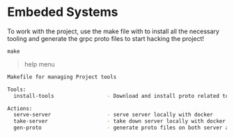 # Embeded Systems

To work with the project, use the make file with to install all the necessary tooling and generate the grpc proto files to start hacking the project!

```make
make
```

> help menu
```sh
Makefile for managing Project tools

Tools:
  install-tools                 - Download and install proto related tools

Actions:
  serve-server                  - serve server locally with docker
  take-server                   - take down server locally with docker
  gen-proto                     - generate proto files on both server and mobile
```